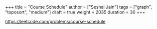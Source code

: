 +++
title = "Course Schedule"
author = ["Seshal Jain"]
tags = ["graph", "toposort", "medium"]
draft = true
weight = 2035
duration = 30
+++

<https://leetcode.com/problems/course-schedule>
